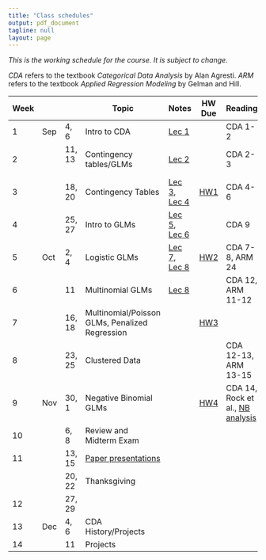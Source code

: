 ```yaml
---
title: "Class schedules"
output: pdf_document
tagline: null
layout: page
---
```


*This is the working schedule for the course. It is subject to change.*

_CDA_ refers to the textbook _Categorical Data Analysis_ by Alan Agresti.
_ARM_ refers to the textbook _Applied Regression Modeling_ by Gelman and Hill.


Week |       |     | Topic   | Notes | HW Due | Reading
---- | ----- | --- | ------- | ----- |:------:| -------
 1   | Sep | 4, 6   | Intro to CDA | [Lec 1](../assets/slides/lec1-intro-CDA/lecture1-intro-CDA.pdf) || CDA 1-2
 2   |     | 11, 13  &nbsp;| Contingency tables/GLMs | [Lec 2](../assets/slides/lec2-contingency-tables/lecture2-contingency-tables.pdf)  | | CDA 2-3
 3   |     | 18, 20 | Contingency Tables | [Lec 3](../assets/slides/lec3/lec3.pdf), [Lec 4](../assets/slides/lec4/lec4.pdf) | [HW1](../assets/homework/hw1.pdf) | CDA 4-6
 4   |     | 25, 27 | Intro to GLMs | [Lec 5](../assets/slides/lec5/lec5.pdf), [Lec 6](../assets/slides/lec6/Lecture6.pdf) | | CDA 9
 5   | Oct | 2, 4   | Logistic GLMs | [Lec 7](../assets/slides/lec7/lec7.pdf), [Lec 8](../assets/slides/lec8/Lec8.pdf)  | [HW2](../assets/homework/hw2.pdf) | CDA 7-8, ARM 24
 6   |     | 11     | Multinomial GLMs | [Lec 8](../assets/slides/lec9/lec9.pdf)  || CDA 12, ARM 11-12
 7   |     | 16, 18 | Multinomial/Poisson GLMs, Penalized Regression |  | [HW3](../assets/homework/hw3.pdf) | 
 8   |     | 23, 25 | Clustered Data |  || CDA 12-13, ARM 13-15
 9   | Nov | 30, 1  | Negative Binomial GLMs | | [HW4](../assets/homework/hw4.pdf)  | CDA 14, Rock et al., [NB analysis](../assets/code/negative-binomial-case-counts.nb.html)
 10  |     | 6, 8   | Review and Midterm Exam | | | 
 11  |     | 13, 15 | [Paper presentations](paper-presentations.html) |  |  | 
     |     | 20, 22 | Thanksgiving | | <!--[Exam](exam-resubmission.html)--> | 
 12  |     | 27, 29 | | | <!--HW4--> | 
 13  | Dec | 4, 6   | CDA History/Projects | || 
 14  |     | 11     | Projects | || 

<!-- remaining topics:

 - correlated data:
    - marginal vs. RE models?
    - GEE for repeated observations
    - GLMMs
    - multilevel models
    - inference about variance components
 - beta-binomial vs. Logistic mixed effects model, link to overdispersion
 - negative binomial (14.5), link to overdispersion
 - zero-inflated models
 - ML classification algorithms? (ISL or chapter 15)

-->


<!--[Lec 1](../assets/slides/lec1-intro-CDA/lec1-intro-CDA.pdf)-->
